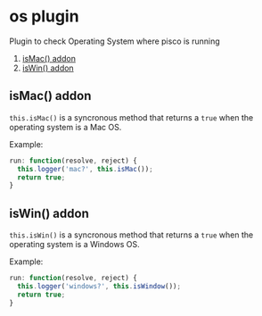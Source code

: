 # os plugin

Plugin to check Operating System where pisco is running

1. [isMac() addon](#isMac)
1. [isWin() addon](#isWin)

## <a name="isMac"></a>isMac() addon

`this.isMac()` is a syncronous method that returns a `true` when the operating system is a Mac OS.

Example:

```javascript
run: function(resolve, reject) {
  this.logger('mac?', this.isMac());
  return true;
}
```

## <a name="isWin"></a>isWin() addon

`this.isWin()` is a syncronous method that returns a `true` when the operating system is a Windows OS.

Example:

```javascript
run: function(resolve, reject) {
  this.logger('windows?', this.isWindow());
  return true;
}
```
